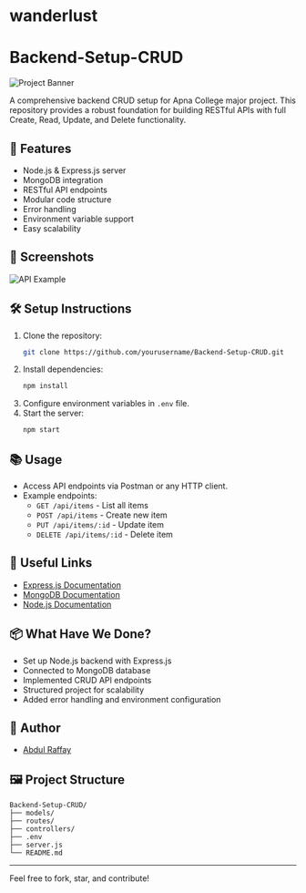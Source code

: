 # wanderlust

# Backend-Setup-CRUD

![Project Banner](https://raw.githubusercontent.com/abdulraffayqureshi/wanderlust/main/assets/banner.png)

A comprehensive backend CRUD setup for Apna College major project. This repository provides a robust foundation for building RESTful APIs with full Create, Read, Update, and Delete functionality.

## 🚀 Features

- Node.js & Express.js server
- MongoDB integration
- RESTful API endpoints
- Modular code structure
- Error handling
- Environment variable support
- Easy scalability

## 📸 Screenshots

![API Example](https://user-images.githubusercontent.com/placeholder/api-example.png)

## 🛠️ Setup Instructions

1. Clone the repository:
   ```bash
   git clone https://github.com/yourusername/Backend-Setup-CRUD.git
   ```
2. Install dependencies:
   ```bash
   npm install
   ```
3. Configure environment variables in `.env` file.
4. Start the server:
   ```bash
   npm start
   ```

## 📚 Usage

- Access API endpoints via Postman or any HTTP client.
- Example endpoints:
  - `GET /api/items` - List all items
  - `POST /api/items` - Create new item
  - `PUT /api/items/:id` - Update item
  - `DELETE /api/items/:id` - Delete item

## 🔗 Useful Links

- [Express.js Documentation](https://expressjs.com/)
- [MongoDB Documentation](https://www.mongodb.com/docs/)
- [Node.js Documentation](https://nodejs.org/en/docs/)

## 📦 What Have We Done?

- Set up Node.js backend with Express.js
- Connected to MongoDB database
- Implemented CRUD API endpoints
- Structured project for scalability
- Added error handling and environment configuration

## 👤 Author

- [Abdul Raffay](https://www.linkedin.com/in/abdulraffayqureshi/)

## 🖼️ Project Structure

```
Backend-Setup-CRUD/
├── models/
├── routes/
├── controllers/
├── .env
├── server.js
└── README.md
```

---

Feel free to fork, star, and contribute!
